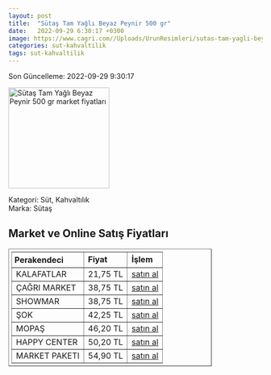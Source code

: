 ```yaml
---
layout: post
title:  "Sütaş Tam Yağlı Beyaz Peynir 500 gr"
date:   2022-09-29 6:30:17 +0300
image: https://www.cagri.com//Uploads/UrunResimleri/sutas-tam-yagli-beyaz-peynir-500-gr-5-4a03.jpg
categories: sut-kahvaltilik
tags: sut-kahvaltilik
---
```


Son Güncelleme: 2022-09-29 9:30:17

<img src="https://www.cagri.com//Uploads/UrunResimleri/sutas-tam-yagli-beyaz-peynir-500-gr-5-4a03.jpg" width="200" alt="Sütaş Tam Yağlı Beyaz Peynir 500 gr market fiyatları" />

Kategori: Süt, Kahvaltılık
<br />
Marka: Sütaş

<h2>Market ve Online Satış Fiyatları</h2>

<table border="1" style="padding: 5px;width:80%;">
  <tr>
    <td style="padding: 5px;"><strong>Perakendeci</strong></td>
    <td><strong>Fiyat</strong></td>
    <td><strong>İşlem</strong></td>
  </tr>
  <tr>
              <td title="Kalafatlar">KALAFATLAR</td>
              <td>21,75 TL</td>
              <td><a title="Kalafatlar" target="_blank" href="https://www.kalafatlar.com/urun/sutas-tam-yagli-beyaz-peynir-250-gr">satın al</a></td>
            </tr><tr>
              <td title="Çağrı Market">ÇAĞRI MARKET</td>
              <td>38,75 TL</td>
              <td><a title="Çağrı Market" target="_blank" href="https://www.cagri.com/sutas-tam-yagli-beyaz-peynir-500-gr">satın al</a></td>
            </tr><tr>
              <td title="Showmar">SHOWMAR</td>
              <td>38,75 TL</td>
              <td><a title="Showmar" target="_blank" href="https://www.showmar.com.tr/urun/sutas-b-peynir-500gr-pvc">satın al</a></td>
            </tr><tr>
              <td title="Şok">ŞOK</td>
              <td>42,25 TL</td>
              <td><a title="Şok" target="_blank" href="https://www.sokmarket.com.tr/tam-yagli-beyaz-peynir-500-gr-p-3639/">satın al</a></td>
            </tr><tr>
              <td title="Mopaş">MOPAŞ</td>
              <td>46,20 TL</td>
              <td><a title="Mopaş" target="_blank" href="https://www.mopas.com.tr/sutas-tam-yagli-beyaz-peynir-500-gr/p/47790">satın al</a></td>
            </tr><tr>
              <td title="Happy Center">HAPPY CENTER</td>
              <td>50,20 TL</td>
              <td><a title="Happy Center" target="_blank" href="https://www.happycenter.com.tr/Sutas_Tam_Yagli_Beyaz_Peynir_500_Gr">satın al</a></td>
            </tr><tr>
              <td title="Market Paketi">MARKET PAKETI</td>
              <td>54,90 TL</td>
              <td><a title="Market Paketi" target="_blank" href="https://www.marketpaketi.com.tr/sutas-tam-yagli-beyaz-peynir-500-gr-p-1021">satın al</a></td>
            </tr>
</table>

